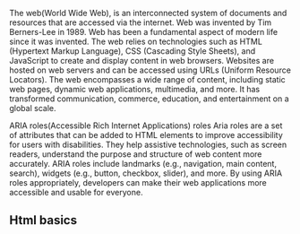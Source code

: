 The web(World Wide Web), is an interconnected system of documents and resources that are accessed via the internet. Web was invented by Tim Berners-Lee in 1989.
Web has been a fundamental aspect of modern life since it was invented. The web relies on technologies such as HTML (Hypertext Markup Language), CSS (Cascading Style Sheets), and JavaScript to create and display content in web browsers. Websites are hosted on web servers and can be accessed using URLs (Uniform Resource Locators). The web encompasses a wide range of content, including static web pages, dynamic web applications, multimedia, and more. It has transformed communication, commerce, education, and entertainment on a global scale.

ARIA roles(Accessible Rich Internet Applications) roles
Aria roles are a set of attributes that can be added to HTML elements to improve accessibility for users with disabilities. They help assistive technologies, such as screen readers, understand the purpose and structure of web content more accurately. ARIA roles include landmarks (e.g., navigation, main content, search), widgets (e.g., button, checkbox, slider), and more. By using ARIA roles appropriately, developers can make their web applications more accessible and usable for everyone.

Html basics
-